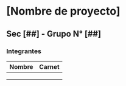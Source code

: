 # [Nombre de proyecto]

## Sec [##] - Grupo N° [##]

### Integrantes

| Nombre        | Carnet        |
| ------------- | ------------- |
|               |               |
|               |               |
|               |               |
